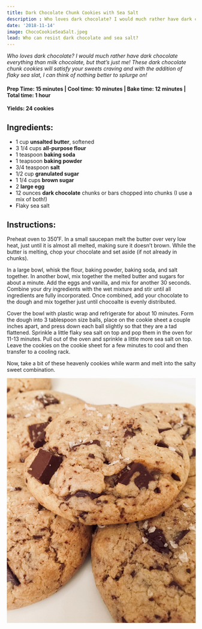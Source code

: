 ```yaml
---
title: Dark Chocolate Chunk Cookies with Sea Salt
description : Who loves dark chocolate? I would much rather have dark chocolate everything than milk chocolate, but that’s just me! These dark chocolate chunk cookies will satisfy your sweets craving and with the addition of flaky sea slat, I can think of nothing better to splurge on! 
date: '2018-11-14'
image: ChocoCookieSeaSalt.jpeg
lead: Who can resist dark chocolate and sea salt?
---
```

<i>Who loves dark chocolate? I would much rather have dark chocolate everything than milk chocolate, but that’s just me! These dark chocolate chunk cookies will satisfy your sweets craving and with the addition of flaky sea slat, I can think of nothing better to splurge on! </i>

#### Prep Time: 15 minutes | Cool time: 10 minutes | Bake time: 12 minutes | Total time: 1 hour

**Yields: 24 cookies** 

## Ingredients:

- 1 cup **unsalted butter**, softened
- 3 1/4 cups **all-purpose flour**
- 1 teaspoon **baking soda**
- 1 teapsoon **baking powder**
- 3/4 teaspoon **salt** 
- 1/2 cup **granulated sugar**
- 1 1/4 cups **brown sugar** 
- 2 **large egg**
- 12 ounces **dark chocolate** chunks or bars chopped into chunks (I use a mix of both!)
- Flaky sea salt 

## Instructions:

Preheat oven to 350˚F. In a small saucepan melt the butter over very low heat, just until it is almost all melted, making sure it doesn’t brown. While the butter is melting, chop your chocolate and set aside (if not already in chunks). 

In a large bowl, whisk the flour, baking powder, baking soda, and salt together. In another bowl, mix together the melted butter and sugars for about a minute. Add the eggs and vanilla, and mix for another 30 seconds. Combine your dry ingredients with the wet mixture and stir until all ingredients are fully incorporated. Once combined, add your chocolate to the dough and mix together just until chocoalte is evenly distributed. 

Cover the bowl with plastic wrap and refrigerate for about 10 minutes. Form the dough into 3 tablespoon size balls, place on the cookie sheet a couple inches apart, and press down each ball slightly so that they are a tad flattened. Sprinkle a little flaky sea salt on top and pop them in the oven for 11-13 minutes. Pull out of the oven and sprinkle a little more sea salt on top. Leave the cookies on the cookie sheet for a few minutes to cool and then transfer to a cooling rack. 

Now, take a bit of these heavenly cookies while warm and melt into the salty sweet combination.  


![](ChocoCookieSeaSalt2.jpeg)

